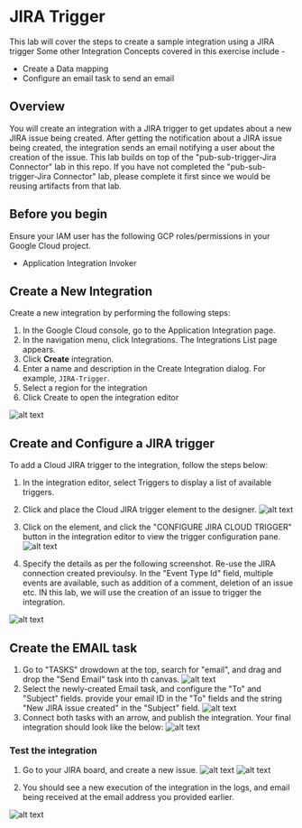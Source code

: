 # JIRA Trigger

This lab will cover the steps to create a sample integration using a JIRA trigger Some other Integration Concepts covered in this exercise include -
- Create a Data mapping
- Configure an email task to send an email

## Overview

You will create an integration with a JIRA trigger to get updates about a new JIRA issue being created. After getting the notification about a JIRA issue being created, the integration sends an email notifying a user about the creation of the issue. This lab builds on top of the "pub-sub-trigger-Jira Connector" lab in this repo. If you have not completed the "pub-sub-trigger-Jira Connector" lab, please complete it first since we would be reusing artifacts from that lab. 

## Before you begin

Ensure your IAM user has the following GCP roles/permissions in your Google Cloud project.
- Application Integration Invoker

## Create a New Integration

Create a new integration by  performing the following steps:

1. In the Google Cloud console, go to the Application Integration page.
2. In the navigation menu, click Integrations. The Integrations List page appears.
3. Click **Create** integration.
4. Enter a name and description in the Create Integration dialog. For example, `JIRA-Trigger`. 
5. Select a region for the integration
6. Click Create to open the integration editor

![alt text](images/CreateIntegration.png)

## Create and Configure a JIRA trigger

To add a Cloud JIRA trigger to the integration, follow the steps below:
1. In the integration editor, select Triggers to display a list of available triggers.
2. Click and place the Cloud JIRA trigger element to the designer.
![alt text](images/SearchTrigger.png)

3. Click on the element, and click the "CONFIGURE JIRA CLOUD TRIGGER" button in the integration editor to view the trigger configuration pane.
![alt text](images/ConfigureJIRACloudTrigger.png)

4. Specify the details as per the following screenshot. Re-use the JIRA connection created previoulsy. In the "Event Type Id" field, multiple events are available, such as addition of a comment, deletion of an issue etc. IN this lab, we will use the creation of an issue to trigger the integration.

![alt text](images/JIRAConnectorConfig.png)

## Create the EMAIL task

1. Go to "TASKS" drowdown at the top, search for "email", and drag and drop the "Send Email" task into th canvas.
![alt text](images/SearchEmailTask.png)
2. Select the newly-created Email task, and configure the "To" and "Subject" fields. provide your email ID in the "To" fields and the string "New JIRA issue created" in the "Subject" field. 
![alt text](images/ConfigureEmailTask.png)
3. Connect both tasks with an arrow, and publish the integration. Your final integration should look like the below:
![alt text](images/FinalIntegration.png)



### Test the integration
1. Go to your JIRA board, and create a new issue.
![alt text](images/CreateJIRAIssue.png)
![alt text](images/JIRAIssueDetails.png)

2. You should see a new execution of the integration in the logs, and email being received at the email address you provided earlier.

![alt text](images/Logs.png)